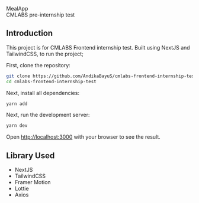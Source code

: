 MealApp  
CMLABS pre-internship test

## Introduction

This project is for CMLABS Frontend internship test. Built using NextJS and TailwindCSS, to run the project;

First, clone the repository:
```bash
git clone https://github.com/AndikaBayuS/cmlabs-frontend-internship-test
cd cmlabs-frontend-internship-test
```
Next, install all dependencies:

```bash
yarn add
```

Next, run the development server:

```bash
yarn dev
```

Open [http://localhost:3000](http://localhost:3000) with your browser to see the result.

## Library Used
<ul>
    <li>NextJS</li>
    <li>TailwindCSS</li>
    <li>Framer Motion</li>
    <li>Lottie</li>
    <li>Axios</li>
</ul>
